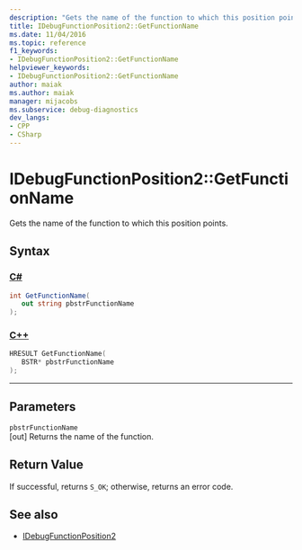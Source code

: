 ```yaml
---
description: "Gets the name of the function to which this position points."
title: IDebugFunctionPosition2::GetFunctionName
ms.date: 11/04/2016
ms.topic: reference
f1_keywords:
- IDebugFunctionPosition2::GetFunctionName
helpviewer_keywords:
- IDebugFunctionPosition2::GetFunctionName
author: maiak
ms.author: maiak
manager: mijacobs
ms.subservice: debug-diagnostics
dev_langs:
- CPP
- CSharp
---
```

# IDebugFunctionPosition2::GetFunctionName

Gets the name of the function to which this position points.

## Syntax

### [C#](#tab/csharp)
```csharp
int GetFunctionName(
   out string pbstrFunctionName
);
```
### [C++](#tab/cpp)
```cpp
HRESULT GetFunctionName( 
   BSTR* pbstrFunctionName
);
```
---

## Parameters
`pbstrFunctionName`\
[out] Returns the name of the function.

## Return Value
 If successful, returns `S_OK`; otherwise, returns an error code.

## See also
- [IDebugFunctionPosition2](../../../extensibility/debugger/reference/idebugfunctionposition2.md)
